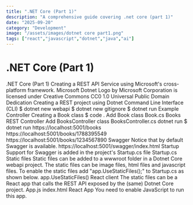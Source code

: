 ```yaml
---
title: ".NET Core (Part 1)"
description: "A comprehensive guide covering .net core (part 1)"
date: "2025-09-20"
category: "Development"
image: "/assets/images/dotnet core part1.png"
tags: ["react","javascript","dotnet","java","ai"]
---
```


# .NET Core (Part 1)

.NET Core (Part 1) Creating a REST API Service using Microsoft's cross-platform framework. Microsoft Dotnet Logo by Microsoft Corporation is licensed under Creative Commons CC0 1.0 Universal Public Domain Dedication Creating a REST project using Dotnet Command Line Interface (CLI) $ dotnet new webapi $ dotnet new gitignore $ dotnet run Example Controller Creating a Book class $ code . Add Book class Book.cs Books REST Controller Add BooksController class BooksController.cs dotnet run $ dotnet run https://localhost:5001/books https://localhost:5001/books/1788395549 https://localhost:5001/books/1234567890 Swagger Notice that by default Swagger is available. https://localhost:5001/swagger/index.html Startup Support for Swagger is added in the project's Startup.cs file Startup.cs Static files Static files can be added to a wwwroot folder in a Dotnet Core webapi project. The static files can be image files, html files and javascript files. To enable the static files add "app.UseStaticFiles();" to Startup.cs as shown below. app.UseStaticFiles() React client The static files can be a React app that calls the REST API exposed by the (same) Dotnet Core project. App.js index.html React App You need to enable JavaScript to run this app.
